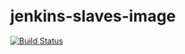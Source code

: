 jenkins-slaves-image
====

[![Build Status](https://travis-ci.com/x893675/jenkins-slaves-image.svg?branch=master)](https://travis-ci.com/x893675/jenkins-slaves-image)
